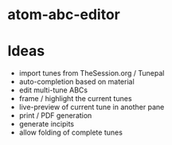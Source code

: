 # atom-abc-editor

Ideas
=====
- import tunes from TheSession.org / Tunepal
- auto-completion based on material
- edit multi-tune ABCs
- frame / highlight the current tunes
- live-preview of current tune in another pane
- print / PDF generation
- generate incipits
- allow folding of complete tunes
